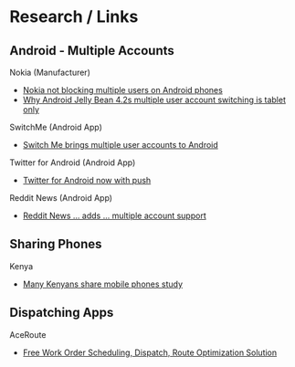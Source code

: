 # Research / Links

## Android - Multiple Accounts

Nokia (Manufacturer)  
* [Nokia not blocking multiple users on Android phones](http://news.cnet.com/8301-1035_3-57543535-94/nokia-not-blocking-multiple-users-on-android-phones/)  
* [Why Android Jelly Bean 4.2s multiple user account switching is tablet only](http://techcrunch.com/2012/10/29/why-android-jelly-bean-4-2s-multiple-user-account-switching-is-tablet-only-hint-nokia-patented-it-for-phones/)

SwitchMe (Android App)  
* [Switch Me brings multiple user accounts to Android](http://www.redmondpie.com/switchme-brings-multiple-user-accounts-to-android-download-now/)

Twitter for Android (Android App)
* [Twitter for Android now with push](http://blog.twitter.com/2011/07/twitter-for-android-now-with-push.html)

Reddit News (Android App)
* [Reddit News ... adds ... multiple account support](http://www.androidpolice.com/2013/01/25/reddit-news-updated-to-version-6-adds-sliding-user-interface-and-multiple-account-support/)

## Sharing Phones

Kenya  
* [Many Kenyans share mobile phones study](http://www.scidev.net/en/new-technologies/icts/news/many-kenyans-share-mobile-phones-study-finds.html)

## Dispatching Apps

AceRoute
* [Free Work Order Scheduling, Dispatch, Route Optimization Solution](https://www.google.com/enterprise/marketplace/viewListing?productListingId=6688+7202516748784065387&pli=1)

